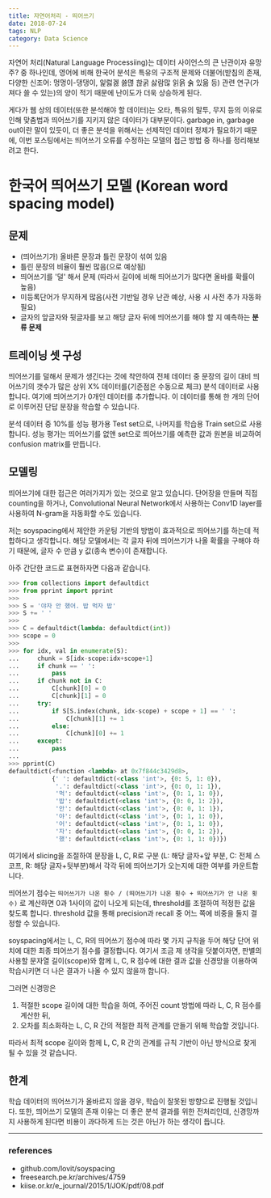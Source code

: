 ```yaml
---
title: 자연어처리 - 띄어쓰기
date: 2018-07-24
tags: NLP
category: Data Science
---
```

자연어 처리(Natural Language Processiing)는 데이터 사이언스의 큰 난관이자 유망주? 중 하나인데, 영어에 비해 한국어 분석은 특유의 구조적 문제와 더불어(받침의 존재, 다양한 신조어: 멍멍이-댕댕이, 잁럻겛 쓿멶 핞굵 삻람많 읽읅 숡 있읆 등) 관련 연구(가져다 쓸 수 있는)의 양이 적기 때문에 난이도가 더욱 상승하게 된다.


게다가 웹 상의 데이터(또한 분석해야 할 데이터)는 오타, 특유의 말투, 무지 등의 이유로 인해 맞춤법과 띄어쓰기를 지키지 않은 데이터가 대부분이다. garbage in, garbage out이란 말이 있듯이, 더 좋은 분석을 위해서는 선제적인 데이터 정제가 필요하기 때문에, 이번 포스팅에서는 띄어쓰기 오류를 수정하는 모델의 접근 방법 중 하나를 정리해보려고 한다.


# 한국어 띄어쓰기 모델 (Korean word spacing model)
## 문제
- (띄어쓰기가) 올바른 문장과 틀린 문장이 섞여 있음
- 틀린 문장의 비율이 훨씬 많음(으로 예상됨)
- 띄어쓰기를 '덜' 해서 문제 (따라서 길이에 비해 띄어쓰기가 많다면 올바를 확률이 높음)
- 미등록단어가 무지하게 많음(사전 기반일 경우 난관 예상, 사용 시 사전 추가 자동화 필요)
- 글자의 앞글자와 뒷글자를 보고 해당 글자 뒤에 띄어쓰기를 해야 할 지 예측하는 **분류 문제**

## 트레이닝 셋 구성
띄어쓰기를 덜해서 문제가 생긴다는 것에 착안하여 전체 데이터 중 문장의 길이 대비 띄어쓰기의 갯수가 많은 상위 X% 데이터를(기준점은 수동으로 체크) 분석 데이터로 사용합니다. 여기에 띄어쓰기가 0개인 데이터를 추가합니다. 이 데이터를 통해 한 개의 단어로 이루어진 단답 문장을 학습할 수 있습니다.


분석 데이터 중 10%를 성능 평가용 Test set으로, 나머지를 학습용 Train set으로 사용합니다. 성능 평가는 띄어쓰기를 없앤 set으로 띄어쓰기를 예측한 값과 원본을 비교하여 confusion matrix를 만듭니다.



## 모델링
띄어쓰기에 대한 접근은 여러가지가 있는 것으로 알고 있습니다. 단어장을 만들며 직접 counting을 하거나, Convolutional Neural Network에서 사용하는 Conv1D layer를 사용하여 N-gram을 자동화할 수도 있습니다.

저는 soyspacing에서 제안한 카운팅 기반의 방법이 효과적으로 띄어쓰기를 하는데 적합하다고 생각합니다. 해당 모델에서는 각 글자 뒤에 띄어쓰기가 나올 확률을 구해야 하기 때문에, 글자 수 만큼 y 값(종속 변수)이 존재합니다.

아주 간단한 코드로 표현하자면 다음과 같습니다.

```python
>>> from collections import defaultdict
>>> from pprint import pprint
>>>
>>> S = '야자 안 했어. 밥 먹자 밥'
>>> S += ' '
>>>
>>> C = defaultdict(lambda: defaultdict(int))
>>> scope = 0
>>>
>>> for idx, val in enumerate(S):
...     chunk = S[idx-scope:idx+scope+1]
...     if chunk == ' ':
...         pass
...     if chunk not in C:
...         C[chunk][0] = 0
...         C[chunk][1] = 0
...     try:
...         if S[S.index(chunk, idx-scope) + scope + 1] == ' ':
...             C[chunk][1] += 1
...         else:
...             C[chunk][0] += 1
...     except:
...         pass
...
>>> pprint(C)
defaultdict(<function <lambda> at 0x7f844c3429d8>,
            {' ': defaultdict(<class 'int'>, {0: 5, 1: 0}),
             '.': defaultdict(<class 'int'>, {0: 0, 1: 1}),
             '먹': defaultdict(<class 'int'>, {0: 1, 1: 0}),
             '밥': defaultdict(<class 'int'>, {0: 0, 1: 2}),
             '안': defaultdict(<class 'int'>, {0: 0, 1: 1}),
             '야': defaultdict(<class 'int'>, {0: 1, 1: 0}),
             '어': defaultdict(<class 'int'>, {0: 1, 1: 0}),
             '자': defaultdict(<class 'int'>, {0: 0, 1: 2}),
             '했': defaultdict(<class 'int'>, {0: 1, 1: 0})})
```

여기에서 slicing을 조절하여 문장을 L, C, R로 구분 (L: 해당 글자+앞 부분, C: 전체 스코프, R: 해당 글자+뒷부분)해서 각각 뒤에 띄어쓰기가 오는지에 대한 여부를 카운트합니다.


띄어쓰기 점수는 `띄어쓰기가 나온 횟수 / (띄어쓰기가 나온 횟수 + 띄어쓰기가 안 나온 횟수)` 로 계산하면 0과 1사이의 값이 나오게 되는데, threshold를 조절하여 적정한 값을 찾도록 합니다. threshold 값을 통해 precision과 recall 중 어느 쪽에 비중을 둘지 결정할 수 있습니다.


soyspacing에서는 L, C, R의 띄어쓰기 점수에 따라 몇 가지 규칙을 두어 해당 단어 위치에 대한 최종 띄어쓰기 점수를 결정합니다. 여기서 조금 제 생각을 덧붙이자면, 판별의 사용할 문자열 길이(scope)와 함께 L, C, R 점수에 대한 결과 값을 신경망을 이용하여 학습시키면 더 나은 결과가 나올 수 있지 않을까 합니다.


그러면 신경망은
1. 적절한 scope 길이에 대한 학습을 하여, 주어진 count 방법에 따라 L, C, R 점수를 계산한 뒤,
1. 오차를 최소화하는 L, C, R 간의 적절한 최적 관계를 만들기 위해 학습할 것입니다.

따라서 최적 scope 길이와 함께 L, C, R 간의 관계를 규칙 기반이 아닌 방식으로 찾게 될 수 있을 것 같습니다.


## 한계
학습 데이터의 띄어쓰기가 올바르지 않을 경우, 학습이 잘못된 방향으로 진행될 것입니다. 또한, 띄어쓰기 모델의 존재 이유는 더 좋은 분석 결과를 위한 전처리인데, 신경망까지 사용하게 된다면 비용이 과다하게 드는 것은 아닌가 하는 생각이 듭니다.

---
### references
- github.com/lovit/soyspacing
- freesearch.pe.kr/archives/4759
- kiise.or.kr/e_journal/2015/1/JOK/pdf/08.pdf
